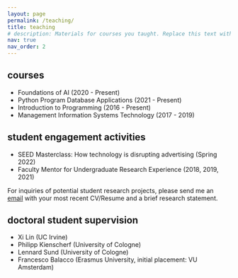 ```yaml
---
layout: page
permalink: /teaching/
title: teaching
# description: Materials for courses you taught. Replace this text with your description.
nav: true
nav_order: 2
---
```


## courses 
- Foundations of AI (2020 - Present)
- Python Program Database Applications (2021 - Present)
- Introduction to Programming (2016 - Present)
- Management Information Systems Technology (2017 - 2019)

## student engagement activities
- SEED Masterclass: How technology is disrupting advertising (Spring 2022)
- Faculty Mentor for Undergraduate Research Experience (2018, 2019, 2021)

For inquiries of potential student research projects, please send me an [email](mailto:yixinlu@gwu.edu) with your most recent CV/Resume and a brief research statement.

## doctoral student supervision
- Xi Lin (UC Irvine)
- Philipp Kienscherf (University of Cologne)
- Lennard Sund (University of Cologne)
- Francesco Balacco (Erasmus University, initial placement: VU Amsterdam)


